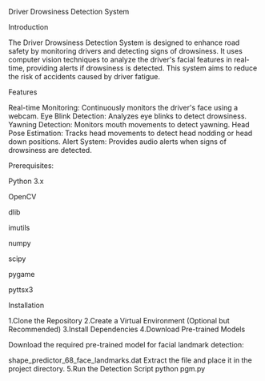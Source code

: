 Driver Drowsiness Detection System

Introduction

The Driver Drowsiness Detection System is designed to enhance road safety by monitoring drivers and detecting signs of drowsiness. It uses computer vision techniques to analyze the driver's facial features in real-time, providing alerts if drowsiness is detected. This system aims to reduce the risk of accidents caused by driver fatigue.

Features

Real-time Monitoring: Continuously monitors the driver's face using a webcam.
Eye Blink Detection: Analyzes eye blinks to detect drowsiness.
Yawning Detection: Monitors mouth movements to detect yawning.
Head Pose Estimation: Tracks head movements to detect head nodding or head down positions.
Alert System: Provides audio alerts when signs of drowsiness are detected.

Prerequisites:

Python 3.x

OpenCV

dlib

imutils

numpy

scipy

pygame

pyttsx3

Installation

1.Clone the Repository
2.Create a Virtual Environment (Optional but Recommended)
3.Install Dependencies
4.Download Pre-trained Models

Download the required pre-trained model for facial landmark detection:

shape_predictor_68_face_landmarks.dat
Extract the file and place it in the project directory.
5.Run the Detection Script
python pgm.py




